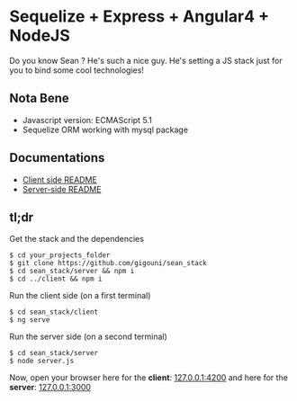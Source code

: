 # Sequelize + Express + Angular4 + NodeJS

Do you know Sean ? He's such a nice guy. He's setting a JS stack just for you to bind some cool technologies!

## Nota Bene

* Javascript version: ECMAScript 5.1
* Sequelize ORM working with mysql package

## Documentations

* [Client side README](https://github.com/gigouni/sean_stack/blob/master/client/README.md)
* [Server-side README](https://github.com/gigouni/sean_stack/blob/master/server/README.md)

## tl;dr

Get the stack and the dependencies

```shell
$ cd your_projects_folder
$ git clone https://github.com/gigouni/sean_stack
$ cd sean_stack/server && npm i
$ cd ../client && npm i
``` 

Run the client side (on a first terminal)

```shell
$ cd sean_stack/client
$ ng serve
```

Run the server side (on a second terminal)

```shell
$ cd sean_stack/server
$ node server.js
```

Now, open your browser here for the **client**: [127.0.0.1:4200](http://127.0.0.1:4200) and 
here for the **server**: [127.0.0.1:3000](http://127.0.0.1:3000/api/samples/)